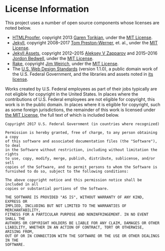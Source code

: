 # License Information

This project uses a number of open source components whose licenses are noted below.

- [HTMLProofer](https://github.com/gjtorikian/html-proofer), copyright 2013 [Garen Torikian](https://github.com/gjtorikian), under the [MIT License](https://github.com/gjtorikian/html-proofer/blob/master/LICENSE.txt).
- [Jekyll](https://github.com/jekyll/jekyll), copyright 2008–2017 [Tom Preston-Werner](http://tom.preston-werner.com), et. al., under the [MIT License](https://github.com/jekyll/jekyll/blob/master/LICENSE).
- [Jekyll Assets](https://github.com/jekyll/jekyll-assets), copyright 2012–2015 [Aleksey V Zapparov](http://ixti.net) and 2015–2016 [Jordon Bedwell](https://envygeeks.io), under the [MIT License](https://github.com/jekyll/jekyll-assets/blob/master/LICENSE).
- [Rake](https://github.com/ruby/rake), copyright [Jim Weirich](http://onestepback.org), under the [MIT License](https://github.com/ruby/rake/blob/master/MIT-LICENSE).
- The [U.S. Web Design Standards](https://github.com/18F/web-design-standards) (version 1.1.0), a public domain work of the U.S. Federal Government, and the libraries and assets noted in [its license](https://github.com/18F/web-design-standards/blob/release-1.1.0/LICENSE.md).

Works created by U.S. Federal employees as part of their jobs typically are not eligible for copyright in the United States. In places where the contributions of U.S. Federal employees are not eligible for copyright, this work is in the public domain. In places where it is eligible for copyright, such as some foreign jurisdictions, the remainder of this work is licensed under [the MIT License](https://opensource.org/licenses/MIT), the full text of which is included below.

```
Copyright 2017 U.S. Federal Government (in countries where recognized)

Permission is hereby granted, free of charge, to any person obtaining a copy
of this software and associated documentation files (the "Software"), to deal
in the Software without restriction, including without limitation the rights
to use, copy, modify, merge, publish, distribute, sublicense, and/or sell
copies of the Software, and to permit persons to whom the Software is
furnished to do so, subject to the following conditions:

The above copyright notice and this permission notice shall be included in all
copies or substantial portions of the Software.

THE SOFTWARE IS PROVIDED "AS IS", WITHOUT WARRANTY OF ANY KIND, EXPRESS OR
IMPLIED, INCLUDING BUT NOT LIMITED TO THE WARRANTIES OF MERCHANTABILITY,
FITNESS FOR A PARTICULAR PURPOSE AND NONINFRINGEMENT. IN NO EVENT SHALL THE
AUTHORS OR COPYRIGHT HOLDERS BE LIABLE FOR ANY CLAIM, DAMAGES OR OTHER
LIABILITY, WHETHER IN AN ACTION OF CONTRACT, TORT OR OTHERWISE, ARISING FROM,
OUT OF OR IN CONNECTION WITH THE SOFTWARE OR THE USE OR OTHER DEALINGS IN THE
SOFTWARE.
```

